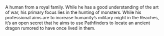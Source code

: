 A human from a royal family. While he has a good understanding of the art of war, his primary focus lies in the hunting of monsters. While his professional aims are to increase humanity’s military might in the Reaches, it’s an open secret that he aims to use Pathfinders to locate an ancient dragon rumored to have once lived in them.